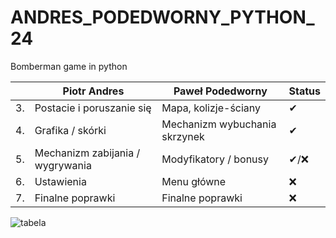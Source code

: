 # ANDRES_PODEDWORNY_PYTHON_24
Bomberman game in python

|    | Piotr Andres                     | Paweł Podedworny                 | Status |
|----|----------------------------------|----------------------------------|--------|
| 3. | Postacie i poruszanie się        | Mapa, kolizje-ściany             | ✔      |
| 4. | Grafika / skórki                 | Mechanizm wybuchania skrzynek    | ✔      |
| 5. | Mechanizm zabijania / wygrywania | Modyfikatory / bonusy            | ✔/❌    |
| 6. | Ustawienia                       | Menu główne                      | ❌      |
| 7. | Finalne poprawki                 | Finalne poprawki                 | ❌      |


![tabela](https://i.imgur.com/2HMfhUN.png)
